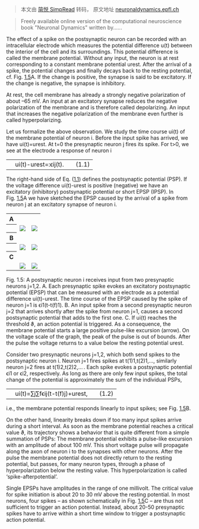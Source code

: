 > 本文由 [简悦 SimpRead](http://ksria.com/simpread/) 转码， 原文地址 [neuronaldynamics.epfl.ch](https://neuronaldynamics.epfl.ch/online/Ch1.S2.html)

> Freely available online version of the computational neuroscience book "Neuronal Dynamics" written by......

The effect of a spike on the postsynaptic neuron can be recorded with an intracellular electrode which measures the potential difference u(t) between the interior of the cell and its surroundings. This potential difference is called the membrane potential. Without any input, the neuron is at rest corresponding to a constant membrane potential urest. After the arrival of a spike, the potential changes and finally decays back to the resting potential, cf. Fig. [1.5](#Ch1.F5 "Fig. 1.5 ‣ 1.2.1 Postsynaptic Potentials ‣ 1.2 Elements of Neuronal Dynamics ‣ Chapter 1 Introduction: Neurons and Mathematics ‣ Part I Foundations of Neuronal Dynamics ‣ Neuronal Dynamics – From Single Neurons to Networks
and Models of Cognition")A. If the change is positive, the synapse is said to be excitatory. If the change is negative, the synapse is inhibitory.

At rest, the cell membrane has already a strongly negative polarization of about –65 mV. An input at an excitatory synapse reduces the negative polarization of the membrane and is therefore called depolarizing. An input that increases the negative polarization of the membrane even further is called hyperpolarizing.

Let us formalize the above observation. We study the time course ui(t) of the membrane potential of neuron i. Before the input spike has arrived, we have ui(t)=urest. At t=0 the presynaptic neuron j fires its spike. For t>0, we see at the electrode a response of neuron i

<table id="Ch1.E1"><tbody><tr><td></td><td>ui(t)-urest=:ϵij(t).</td><td></td><td rowspan="1">(1.1)</td></tr></tbody></table>

The right-hand side of Eq. ([1.1](#Ch1.E1 "(1.1) ‣ 1.2.1 Postsynaptic Potentials ‣ 1.2 Elements of Neuronal Dynamics ‣ Chapter 1 Introduction: Neurons and Mathematics ‣ Part I Foundations of Neuronal Dynamics ‣ Neuronal Dynamics – From Single Neurons to Networks
and Models of Cognition")) defines the postsynaptic potential (PSP). If the voltage difference ui(t)-urest is positive (negative) we have an excitatory (inhibitory) postsynaptic potential or short EPSP (IPSP). In Fig. [1.5](#Ch1.F5 "Fig. 1.5 ‣ 1.2.1 Postsynaptic Potentials ‣ 1.2 Elements of Neuronal Dynamics ‣ Chapter 1 Introduction: Neurons and Mathematics ‣ Part I Foundations of Neuronal Dynamics ‣ Neuronal Dynamics – From Single Neurons to Networks
and Models of Cognition")A we have sketched the EPSP caused by the arrival of a spike from neuron j at an excitatory synapse of neuron i.

<table><tbody><tr><th>A</th><td></td><td></td></tr><tr><th></th><td><img class="" src="https://neuronaldynamics.epfl.ch/online/x6.png"></td><td><img class="" src="https://neuronaldynamics.epfl.ch/online/x7.png"></td></tr><tr><th>B</th><td></td><td></td></tr><tr><th></th><td><img class="" src="https://neuronaldynamics.epfl.ch/online/x8.png"></td><td><img class="" src="https://neuronaldynamics.epfl.ch/online/x9.png"></td></tr><tr><th>C</th><td></td><td></td></tr><tr><td></td><td><img class="" src="https://neuronaldynamics.epfl.ch/online/x10.png"></td><td><img class="" src="https://neuronaldynamics.epfl.ch/online/x11.png"></td></tr></tbody></table>Fig. 1.5: A postsynaptic neuron i receives input from two presynaptic neurons j=1,2. A. Each presynaptic spike evokes an excitatory postsynaptic potential (EPSP) that can be measured with an electrode as a potential difference ui(t)-urest. The time course of the EPSP caused by the spike of neuron j=1 is ϵi1(t-t(f)1). B. An input spike from a second presynaptic neuron j=2 that arrives shortly after the spike from neuron j=1, causes a second postsynaptic potential that adds to the first one. C. If ui(t) reaches the threshold ϑ, an action potential is triggered. As a consequence, the membrane potential starts a large positive pulse-like excursion (arrow). On the voltage scale of the graph, the peak of the pulse is out of bounds. After the pulse the voltage returns to a value below the resting potential urest.

Consider two presynaptic neurons j=1,2, which both send spikes to the postsynaptic neuron i. Neuron j=1 fires spikes at t(1)1,t(2)1,…, similarly neuron j=2 fires at t(1)2,t(2)2,… . Each spike evokes a postsynaptic potential ϵi1 or ϵi2, respectively. As long as there are only few input spikes, the total change of the potential is approximately the sum of the individual PSPs,

<table id="Ch1.E2"><tbody><tr><td></td><td>ui(t)=∑j∑fϵij(t-t(f)j)+urest,</td><td></td><td rowspan="1">(1.2)</td></tr></tbody></table>

i.e., the membrane potential responds linearly to input spikes; see Fig. [1.5](#Ch1.F5 "Fig. 1.5 ‣ 1.2.1 Postsynaptic Potentials ‣ 1.2 Elements of Neuronal Dynamics ‣ Chapter 1 Introduction: Neurons and Mathematics ‣ Part I Foundations of Neuronal Dynamics ‣ Neuronal Dynamics – From Single Neurons to Networks
and Models of Cognition")B.

On the other hand, linearity breaks down if too many input spikes arrive during a short interval. As soon as the membrane potential reaches a critical value ϑ, its trajectory shows a behavior that is quite different from a simple summation of PSPs: The membrane potential exhibits a pulse-like excursion with an amplitude of about 100 mV. This short voltage pulse will propagate along the axon of neuron i to the synapses with other neurons. After the pulse the membrane potential does not directly return to the resting potential, but passes, for many neuron types, through a phase of hyperpolarization below the resting value. This hyperpolarization is called ‘spike-afterpotential’.

Single EPSPs have amplitudes in the range of one millivolt. The critical value for spike initiation is about 20 to 30 mV above the resting potential. In most neurons, four spikes – as shown schematically in Fig. [1.5](#Ch1.F5 "Fig. 1.5 ‣ 1.2.1 Postsynaptic Potentials ‣ 1.2 Elements of Neuronal Dynamics ‣ Chapter 1 Introduction: Neurons and Mathematics ‣ Part I Foundations of Neuronal Dynamics ‣ Neuronal Dynamics – From Single Neurons to Networks
and Models of Cognition")C – are thus not sufficient to trigger an action potential. Instead, about 20-50 presynaptic spikes have to arrive within a short time window to trigger a postsynaptic action potential.